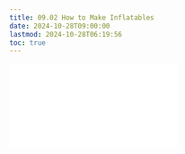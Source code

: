 ```yaml
---
title: 09.02 How to Make Inflatables
date: 2024-10-28T09:00:00
lastmod: 2024-10-28T06:19:56
toc: true
---
```


![Link to included file content](../../../../art-faq/how-to-make-inflatables.md)
